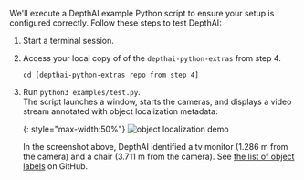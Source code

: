 We'll execute a DepthAI example Python script to ensure your setup is configured correctly. Follow these steps to test DepthAI:

1. Start a terminal session.
2. Access your local copy of of the `depthai-python-extras` from step 4.
    ```
    cd [depthai-python-extras repo from step 4]
    ```
3. Run `python3 examples/test.py`.<br/>
    The script launches a window, starts the cameras, and displays a video stream annotated with object localization metadata:

    {: style="max-width:50%"}
    ![object localization demo](/images/object_localization.png)

    In the screenshot above, DepthAI identified a tv monitor (1.286 m from the camera) and a chair (3.711 m from the camera). See [the list of object labels](https://github.com/luxonis/depthai-python-extras/blob/master/resources/nn/object_detection_4shave/labels_for_mobilenet_ssd.txt) on GitHub.
